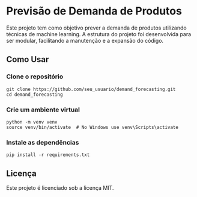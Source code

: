 # Previsão de Demanda de Produtos
Este projeto tem como objetivo prever a demanda de produtos utilizando técnicas de machine learning. A estrutura 
do projeto foi desenvolvida para ser modular, facilitando a manutenção e a expansão do código.

## Como Usar
### Clone o repositório
```
git clone https://github.com/seu_usuario/demand_forecasting.git
cd demand_forecasting
```

### Crie  um ambiente virtual
```
python -m venv venv
source venv/bin/activate  # No Windows use venv\Scripts\activate
```

### Instale as dependências
```
pip install -r requirements.txt
```

## Licença
Este projeto é licenciado sob a licença MIT.
